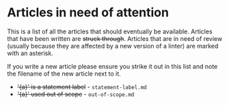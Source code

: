 # Articles in need of attention

This is a list of all the articles that should eventually be available. Articles
that have been written are ~~struck through~~. Articles that are in need of
review (usually because they are affected by a new version of a linter) are
marked with an asterisk.

If you write a new article please ensure you strike it out in this list and note
the filename of the new article next to it.

 - ~~'{a}' is a statement label~~ - `statement-label.md`
 - ~~'{a}' used out of scope~~ - `out-of-scope.md`
